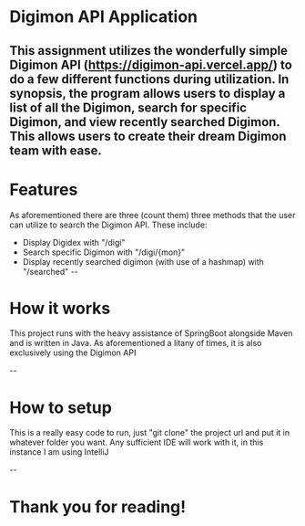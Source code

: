 # Digimon API Application
This assignment utilizes the wonderfully simple Digimon API (https://digimon-api.vercel.app/) to do a few different functions during utilization. 
In synopsis, the program allows users to display a list of all the Digimon, search for specific Digimon, and view recently searched Digimon.  This allows users to create their dream Digimon team with ease.
--

# Features
As aforementioned there are three (count them) three methods that the user can utilize to search the Digimon API.  These include:
- Display Digidex with "/digi"
- Search specific Digimon with "/digi/{mon}"
- Display recently searched digimon (with use of a hashmap) with "/searched"
--

# How it works
This project runs with the heavy assistance of SpringBoot alongside Maven and is written in Java.  As aforementioned a litany of times, it is also exclusively using the Digimon API

--
# How to setup
This is a really easy code to run, just "git clone" the project url and put it in whatever folder you want.  Any sufficient IDE will work with it, in this instance I am using IntelliJ

--
# Thank you for reading!
